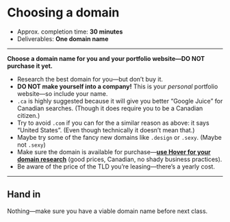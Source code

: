 # Choosing a domain

- Approx. completion time: **30 minutes**
- Deliverables: **One domain name**

---

**Choose a domain name for you and your portfolio website—DO NOT purchase it yet.**

- Research the best domain for you—but don’t buy it.
- **DO NOT make yourself into a company!** This is your *personal* portfolio website—so include your name.
- `.ca` is highly suggested because it will give you better “Google Juice” for Canadian searches. (Though it does require you to be a Canadian citizen.)
- Try to avoid `.com` if you can for the a similar reason as above: it says “United States”. (Even though technically it doesn’t mean that.)
- Maybe try some of the fancy new domains like `.design` or `.sexy`. (Maybe not `.sexy`)
- Make sure the domain is available for purchase—[**use Hover for your domain research**](https://www.hover.com/) (good prices, Canadian, no shady business practices).
- Be aware of the price of the TLD you’re leasing—there’s a yearly cost.

---

## Hand in

Nothing—make sure you have a viable domain name before next class.
